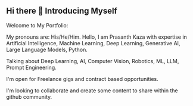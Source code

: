 ## Hi there 👋 Introducing Myself

Welcome to My Portfolio:

My pronouns are: His/He/Him.
Hello, I am Prasanth Kaza with expertise in Artificial Intelligence, Machine Learning, Deep Learning, Generative AI, Large Language Models, Python. 

Talking about Deep Learning, AI, Computer Vision, Robotics, ML, LLM, Prompt Engineering.

I'm open for Freelance gigs and contract based opportunities.

I'm looking to collaborate and create some content to share within the github community.





